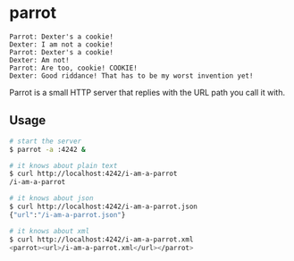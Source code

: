 # parrot

    Parrot: Dexter's a cookie!
    Dexter: I am not a cookie!
    Parrot: Dexter's a cookie!
    Dexter: Am not!
    Parrot: Are too, cookie! COOKIE!
    Dexter: Good riddance! That has to be my worst invention yet!

Parrot is a small HTTP server that replies with the URL path you call it with.

## Usage

```bash
# start the server
$ parrot -a :4242 &

# it knows about plain text
$ curl http://localhost:4242/i-am-a-parrot
/i-am-a-parrot

# it knows about json
$ curl http://localhost:4242/i-am-a-parrot.json
{"url":"/i-am-a-parrot.json"}

# it knows about xml
$ curl http://localhost:4242/i-am-a-parrot.xml
<parrot><url>/i-am-a-parrot.xml</url></parrot>
```
